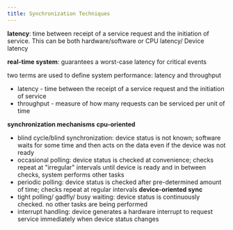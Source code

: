 ```yaml
---
title: Synchronization Techniques
---
```

**latency**: time between receipt of a service request and the initiation of service. This can be both hardware/software or CPU latency/ Device latency

**real-time system**: guarantees a worst-case latency for critical events

two terms are used to define system performance: latency and throughput
- latency - time between the receipt of a service request and the initiation of service
- throughput - measure of how many requests can be serviced per unit of time

**synchronization mechanisms**
**cpu-oriented**
- blind cycle/blind synchronization: device status is not known; software waits for some time and then acts on the data even if the device was not ready
- occasional polling: device status is checked at convenience; checks repeat at "irregular" intervals until device is ready and in between checks, system performs other tasks
- periodic polling: device status is checked after pre-determined amount of time; checks repeat at regular intervals
**device-oriented sync**
- tight polling/ gadfly/ busy waiting: device status is continuously checked. no other tasks are being performed
- interrupt handling: device generates a hardware interrupt to request service immediately when device status changes

